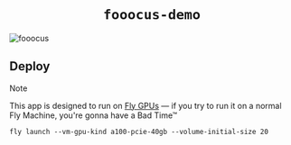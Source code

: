 <div align="center">
  <h1><code>fooocus-demo</code></h1>
</div>

![fooocus](https://github.com/fly-apps/fooocus-demo/assets/3727384/129f3fe9-7b15-43c6-b842-fd0b829410c3)

## Deploy

> [!NOTE]  
> This app is designed to run on [Fly GPUs](https://fly.io/docs/gpus/) — if you try to run it on a normal Fly Machine, you're gonna have a Bad Time™

```
fly launch --vm-gpu-kind a100-pcie-40gb --volume-initial-size 20
```
